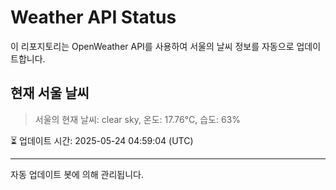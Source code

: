 
# Weather API Status

이 리포지토리는 OpenWeather API를 사용하여 서울의 날씨 정보를 자동으로 업데이트합니다.

## 현재 서울 날씨
> 서울의 현재 날씨: clear sky, 온도: 17.76°C, 습도: 63%

⏳ 업데이트 시간: 2025-05-24 04:59:04 (UTC)

---
자동 업데이트 봇에 의해 관리됩니다.
